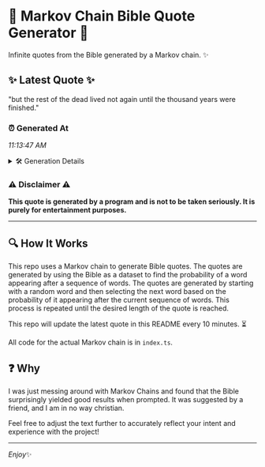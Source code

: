 # 📖 Markov Chain Bible Quote Generator 📖

Infinite quotes from the Bible generated by a Markov chain. ✨

## ✨ Latest Quote ✨
"but the rest of the dead lived not again until the thousand years were finished."

### ⏰ Generated At
*11:13:47 AM*

<details>
    <summary>🛠️ Generation Details</summary>
    <p>
        <strong>🌱 Seed:</strong> but<br>
        <strong>🔄 Iterations:</strong> 14<br>
        <strong>📜 Context History:</strong><br>[ but ]: the<br>[ but, the ]: rest<br>[ but, the, rest ]: of<br>[ but, the, rest, of ]: the<br>[ but, the, rest, of, the ]: dead<br>[ but, the, rest, of, the, dead ]: lived<br>[ the, rest, of, the, dead, lived ]: not<br>[ rest, of, the, dead, lived, not ]: again<br>[ of, the, dead, lived, not, again ]: until<br>[ the, dead, lived, not, again, until ]: the<br>[ dead, lived, not, again, until, the ]: thousand<br>[ lived, not, again, until, the, thousand ]: years<br>[ not, again, until, the, thousand, years ]: were<br>[ again, until, the, thousand, years, were ]: finished.<br>
    </p>
</details>

### ⚠️ Disclaimer ⚠️
**This quote is generated by a program and is not to be taken seriously. It is purely for entertainment purposes.**

---

## 🔍 How It Works

This repo uses a Markov chain to generate Bible quotes. The quotes are generated by using the Bible as a dataset to find the probability of a word appearing after a sequence of words. The quotes are generated by starting with a random word and then selecting the next word based on the probability of it appearing after the current sequence of words. This process is repeated until the desired length of the quote is reached.

This repo will update the latest quote in this README every 10 minutes. ⏳

All code for the actual Markov chain is in `index.ts`.

## ❓ Why

I was just messing around with Markov Chains and found that the Bible surprisingly yielded good results when prompted. 
It was suggested by a friend, and I am in no way christian.

Feel free to adjust the text further to accurately reflect your intent and experience with the project!

---

*Enjoy*✨
